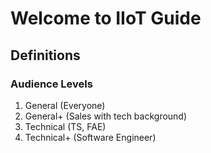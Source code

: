 # Welcome to IIoT Guide

## Definitions

### Audience Levels

1. General (Everyone)
2. General+ (Sales with tech background)
3. Technical (TS, FAE)
4. Technical+ (Software Engineer)
